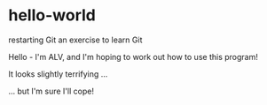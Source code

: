 # hello-world
restarting Git
an exercise to learn Git

Hello - I'm ALV, and I'm hoping to work out how to use this program!

It looks slightly terrifying ...

... but I'm sure I'll cope!
